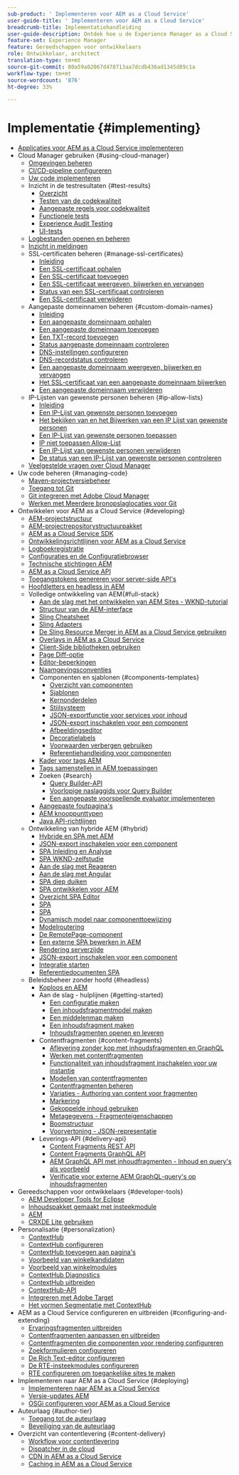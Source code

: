 ```yaml
---
sub-product: ' Implementeren voor AEM as a Cloud Service'
user-guide-title: ' Implementeren voor AEM as a Cloud Service'
breadcrumb-title: Implementatiehandleiding
user-guide-description: Ontdek hoe u de Experience Manager as a Cloud Service-implementatie aanpast, inclusief onderwerpen over ontwikkeling en implementatie.
feature-set: Experience Manager
feature: Gereedschappen voor ontwikkelaars
role: Ontwikkelaar, architect
translation-type: tm+mt
source-git-commit: 80a59a02067d478713aa7dcdb436ad1345d89c1a
workflow-type: tm+mt
source-wordcount: '876'
ht-degree: 33%

---
```



# Implementatie {#implementing}

+ [Applicaties voor AEM as a Cloud Service implementeren](/help/implementing/home.md)
+ Cloud Manager gebruiken {#using-cloud-manager}
   + [Omgevingen beheren](cloud-manager/manage-environments.md)
   + [CI/CD-pipeline configureren](cloud-manager/configure-pipeline.md)
   + [Uw code implementeren](cloud-manager/deploy-code.md)
   + Inzicht in de testresultaten {#test-results}
      + [Overzicht](/help/implementing/cloud-manager/overview-test-results.md)
      + [Testen van de codekwaliteit](/help/implementing/cloud-manager/code-quality-testing.md)
      + [Aangepaste regels voor codekwaliteit](cloud-manager/custom-code-quality-rules.md)
      + [Functionele tests](/help/implementing/cloud-manager/functional-testing.md)
      + [Experience Audit Testing](/help/implementing/cloud-manager/experience-audit-testing.md)
      + [UI-tests](/help/implementing/cloud-manager/ui-testing.md)
   + [Logbestanden openen en beheren](cloud-manager/manage-logs.md)
   + [Inzicht in meldingen](cloud-manager/notifications.md)
   + SSL-certificaten beheren {#manage-ssl-certificates}
      + [Inleiding](/help/implementing/cloud-manager/managing-ssl-certifications/introduction.md)
      + [Een SSL-certificaat ophalen](/help/implementing/cloud-manager/managing-ssl-certifications/get-ssl-certificate.md)
      + [Een SSL-certificaat toevoegen](/help/implementing/cloud-manager/managing-ssl-certifications/add-ssl-certificate.md)
      + [Een SSL-certificaat weergeven, bijwerken en vervangen](/help/implementing/cloud-manager/managing-ssl-certifications/view-update-replace-ssl-certificate.md)
      + [Status van een SSL-certificaat controleren](/help/implementing/cloud-manager/managing-ssl-certifications/check-status-ssl-certificate.md)
      + [Een SSL-certificaat verwijderen](/help/implementing/cloud-manager/managing-ssl-certifications/delete-ssl-certificate.md)
   + Aangepaste domeinnamen beheren {#custom-domain-names}
      + [Inleiding](/help/implementing/cloud-manager/custom-domain-names/introduction.md)
      + [Een aangepaste domeinnaam ophalen](/help/implementing/cloud-manager/custom-domain-names/get-custom-domain-name.md)
      + [Een aangepaste domeinnaam toevoegen](/help/implementing/cloud-manager/custom-domain-names/add-custom-domain-name.md)
      + [Een TXT-record toevoegen](/help/implementing/cloud-manager/custom-domain-names/add-text-record.md)
      + [Status aangepaste domeinnaam controleren](/help/implementing/cloud-manager/custom-domain-names/check-domain-name-status.md)
      + [DNS-instellingen configureren](/help/implementing/cloud-manager/custom-domain-names/configure-dns-settings.md)
      + [DNS-recordstatus controleren](/help/implementing/cloud-manager/custom-domain-names/check-dns-record-status.md)
      + [Een aangepaste domeinnaam weergeven, bijwerken en vervangen](/help/implementing/cloud-manager/custom-domain-names/view-update-replace-custom-domain-name.md)
      + [Het SSL-certificaat van een aangepaste domeinnaam bijwerken](/help/implementing/cloud-manager/custom-domain-names/update-cdn-ssl-certificate.md)
      + [Een aangepaste domeinnaam verwijderen](/help/implementing/cloud-manager/custom-domain-names/delete-custom-domain-name.md)
   + IP-Lijsten van gewenste personen beheren {#ip-allow-lists}
      + [Inleiding](/help/implementing/cloud-manager/ip-allow-lists/introduction.md)
      + [Een IP-Lijst van gewenste personen toevoegen](/help/implementing/cloud-manager/ip-allow-lists/add-ip-allow-lists.md)
      + [Het bekijken van en het Bijwerken van een IP Lijst van gewenste personen](/help/implementing/cloud-manager/ip-allow-lists/view-update-ip-allow-list.md)
      + [Een IP-Lijst van gewenste personen toepassen](/help/implementing/cloud-manager/ip-allow-lists/apply-allow-list.md)
      + [IP niet toepassen Allow-List](/help/implementing/cloud-manager/ip-allow-lists/unapply-ip-allow-list.md)
      + [Een IP-Lijst van gewenste personen verwijderen](/help/implementing/cloud-manager/ip-allow-lists/delete-ip-allow-list.md)
      + [De status van een IP-Lijst van gewenste personen controleren](/help/implementing/cloud-manager/ip-allow-lists/check-ip-allow-list-status.md)
   + [Veelgestelde vragen over Cloud Manager](/help/implementing/cloud-manager/cloud-manager-cs-faqs.md)
+ Uw code beheren {#managing-code}
   + [Maven-projectversiebeheer](cloud-manager/project-version-handling.md)
   + [Toegang tot Git](cloud-manager/accessing-git.md)
   + [Git integreren met Adobe Cloud Manager](cloud-manager/integrating-with-git.md)
   + [Werken met Meerdere bronopslaglocaties voor Git](/help/implementing/cloud-manager/working-with-multiple-source-git-repositories.md)
+ Ontwikkelen voor AEM as a Cloud Service {#developing}
   + [AEM-projectstructuur](developing/introduction/aem-project-content-package-structure.md)
   + [AEM-projectrepositorystructuurpakket](developing/introduction/repository-structure-package.md)
   + [AEM as a Cloud Service SDK](developing/introduction/aem-as-a-cloud-service-sdk.md)
   + [Ontwikkelingsrichtlijnen voor AEM as a Cloud Service](developing/introduction/development-guidelines.md)
   + [Logboekregistratie](developing/introduction/logging.md)
   + [Configuraties en de Configuratiebrowser](developing/introduction/configurations.md)
   + [Technische stichtingen AEM](/help/implementing/developing/introduction/aem-technologies.md)
   + [AEM as a Cloud Service API](https://docs.adobe.com/content/help/en/experience-manager-cloud-service/implementing/developing/ref/javadoc/index.html)
   + [Toegangstokens genereren voor server-side API&#39;s](developing/introduction/generating-access-tokens-for-server-side-apis.md)
   + [Hoofdletters en headless in AEM](developing/headful-headless.md)
   + Volledige ontwikkeling van AEM{#full-stack}
      + [Aan de slag met het ontwikkelen van AEM Sites - WKND-tutorial](developing/introduction/develop-wknd-tutorial.md)
      + [Structuur van de AEM-interface](developing/introduction/ui-structure.md)
      + [Sling Cheatsheet](developing/introduction/sling-cheatsheet.md)
      + [Sling Adapters](developing/introduction/sling-adapters.md)
      + [De Sling Resource Merger in AEM as a Cloud Service gebruiken](developing/introduction/sling-resource-merger.md)
      + [Overlays in AEM as a Cloud Service](developing/introduction/overlays.md)
      + [Client-Side bibliotheken gebruiken](developing/introduction/clientlibs.md)
      + [Page Diff-optie](/help/implementing/developing/introduction/page-diff.md)
      + [Editor-beperkingen](/help/implementing/developing/introduction/editor-limitations.md)
      + [Naamgevingsconventies](/help/implementing/developing/introduction/naming-conventions.md)
      + Componenten en sjablonen {#components-templates}
         + [Overzicht van componenten](developing/components/overview.md)
         + [Sjablonen](developing/components/templates.md)
         + [Kernonderdelen](https://docs.adobe.com/content/help/en/experience-manager-core-components/using/introduction.html)
         + [Stijlsysteem](https://experienceleague.adobe.com/docs/experience-manager-cloud-service/sites/authoring/features/style-system.html)
         + [JSON-exportfunctie voor services voor inhoud](developing/components/json-exporter.md)
         + [JSON-export inschakelen voor een component](developing/components/enabling-json-exporter.md)
         + [Afbeeldingseditor](developing/components/image-editor.md)
         + [Decoratielabels](developing/components/decoration-tag.md)
         + [Voorwaarden verbergen gebruiken](developing/components/hide-conditions.md)
         + [Referentiehandleiding voor componenten](developing/components/reference.md)
      + [Kader voor tags AEM](/help/implementing/developing/introduction/tagging-framework.md)
      + [Tags samenstellen in AEM toepassingen](/help/implementing/developing/introduction/tagging-applications.md)
      + Zoeken {#search}
         + [Query Builder-API](/help/implementing/developing/introduction/query-builder-api.md)
         + [Voorlopige naslaggids voor Query Builder](/help/implementing/developing/introduction/query-builder-predicates.md)
         + [Een aangepaste voorspellende evaluator implementeren](/help/implementing/developing/introduction/query-builder-custom-predicate.md)
      + [Aangepaste foutpagina&#39;s](/help/implementing/developing/introduction/custom-error-page.md)
      + [AEM knooppunttypen](/help/implementing/developing/introduction/node-types.md)
      + [Java API-richtlijnen](/help/implementing/developing/introduction/java-api-guidelines.md)
   + Ontwikkeling van hybride AEM {#hybrid}
      + [Hybride en SPA met AEM](https://www.adobe.com/content/dam/www/us/en/marketing/experience-manager-sites/headless-content-management-system/pdfs/aem-hybrid-architecture-wp-1-18-19.pdf)
      + [JSON-export inschakelen voor een component](https://experienceleague.adobe.com/docs/experience-manager-cloud-service/implementing/developing/full-stack/components-templates/enabling-json-exporter.html)
      + [SPA Inleiding en Analyse](developing/hybrid/introduction.md)
      + [SPA WKND-zelfstudie](developing/hybrid/wknd-tutorial.md)
      + [Aan de slag met Reageren](developing/hybrid/getting-started-react.md)
      + [Aan de slag met Angular](developing/hybrid/getting-started-angular.md)
      + [SPA diep duiken](developing/hybrid/deep-dives.md)
      + [SPA ontwikkelen voor AEM](developing/hybrid/developing.md)
      + [Overzicht SPA Editor](developing/hybrid/editor-overview.md)
      + [SPA](developing/hybrid/blueprint.md)
      + [SPA](developing/hybrid/page-component.md)
      + [Dynamisch model naar componenttoewijzing](developing/hybrid/model-to-component-mapping.md)
      + [Modelroutering](developing/hybrid/routing.md)
      + [De RemotePage-component](developing/hybrid/remote-page.md)
      + [Een externe SPA bewerken in AEM](developing/hybrid/editing-external-spa.md)
      + [Rendering serverzijde](developing/hybrid/ssr.md)
      + [JSON-export inschakelen voor een component](https://experienceleague.adobe.com/docs/experience-manager-cloud-service/implementing/developing/full-stack/components-templates/enabling-json-exporter.html)
      + [Integratie starten](developing/hybrid/launch-integration.md)
      + [Referentiedocumenten SPA](developing/hybrid/reference-materials.md)
   + Beleidsbeheer zonder hoofd {#headless}
      + [Koploos en AEM](developing/headless/introduction.md)
      + Aan de slag - hulplijnen {#getting-started}
         + [Een configuratie maken](developing/headless/getting-started/create-configuration.md)
         + [Een inhoudsfragmentmodel maken](developing/headless/getting-started/create-content-model.md)
         + [Een middelenmap maken](developing/headless/getting-started/create-assets-folder.md)
         + [Een inhoudsfragment maken](developing/headless/getting-started/create-content-fragment.md)
         + [Inhoudsfragmenten openen en leveren](developing/headless/getting-started/create-api-request.md)
      + Contentfragmenten {#content-fragments}
         + [Aflevering zonder kop met inhoudsfragmenten en GraphQL](https://experienceleague.adobe.com/docs/experience-manager-cloud-service/assets/content-fragments/content-fragments-graphql.html)
         + [Werken met contentfragmenten](https://experienceleague.adobe.com/docs/experience-manager-cloud-service/assets/content-fragments/content-fragments.html)
         + [Functionaliteit van inhoudsfragment inschakelen voor uw instantie](https://experienceleague.adobe.com/docs/experience-manager-cloud-service/assets/content-fragments/content-fragments-configuration-browser.html)
         + [Modellen van contentfragmenten](https://experienceleague.adobe.com/docs/experience-manager-cloud-service/assets/content-fragments/content-fragments-models.html)
         + [Contentfragmenten beheren](https://experienceleague.adobe.com/docs/experience-manager-cloud-service/assets/content-fragments/content-fragments-managing.html)
         + [Variaties - Authoring van content voor fragmenten](https://experienceleague.adobe.com/docs/experience-manager-cloud-service/assets/content-fragments/content-fragments-variations.html)
         + [Markering](https://experienceleague.adobe.com/docs/experience-manager-cloud-service/assets/content-fragments/content-fragments-markdown.html)
         + [Gekoppelde inhoud gebruiken](https://experienceleague.adobe.com/docs/experience-manager-cloud-service/assets/content-fragments/content-fragments-assoc-content.html)
         + [Metagegevens - Fragmenteigenschappen](https://experienceleague.adobe.com/docs/experience-manager-cloud-service/assets/content-fragments/content-fragments-metadata.html)
         + [Boomstructuur](https://experienceleague.adobe.com/docs/experience-manager-cloud-service/assets/content-fragments/content-fragments-structure-tree.html)
         + [Voorvertoning - JSON-representatie](https://experienceleague.adobe.com/docs/experience-manager-cloud-service/assets/content-fragments/content-fragments-json-preview.html)
      + Leverings-API {#delivery-api}
         + [Content Fragments REST API](https://experienceleague.adobe.com/docs/experience-manager-cloud-service/assets/admin/assets-api-content-fragments.html)
         + [Content Fragments GraphQL API](https://experienceleague.adobe.com/docs/experience-manager-cloud-service/assets/admin/graphql-api-content-fragments.html)
         + [AEM GraphQL API met inhoudfragmenten - Inhoud en query&#39;s als voorbeeld](https://experienceleague.adobe.com/docs/experience-manager-cloud-service/assets/admin/content-fragments-graphql-samples.html)
         + [Verificatie voor externe AEM GraphQL-query&#39;s op inhoudsfragmenten](https://experienceleague.adobe.com/docs/experience-manager-cloud-service/assets/admin/graphql-authentication-content-fragments.html)
+ Gereedschappen voor ontwikkelaars {#developer-tools}
   + [AEM Developer Tools for Eclipse](/help/implementing/developing/tools/eclipse.md)
   + [Inhoudspakket gemaakt met insteekmodule](/help/implementing/developing/tools/maven-plugin.md)
   + [AEM](/help/implementing/developing/tools/repo-tool.md)
   + [CRXDE Lite gebruiken](/help/implementing/developing/tools/crxde.md)
+ Personalisatie {#personalization}
   + [ContextHub](developing/personalization/contexthub.md)
   + [ContextHub configureren](developing/personalization/configuring-contexthub.md)
   + [ContextHub toevoegen aan pagina&#39;s](developing/personalization/adding-contexthub.md)
   + [Voorbeeld van winkelkandidaten](developing/personalization/sample-stores.md)
   + [Voorbeeld van winkelmodules](developing/personalization/sample-modules.md)
   + [ContextHub Diagnostics](developing/personalization/contexthub-diagnostics.md)
   + [ContextHub uitbreiden](developing/personalization/extending-contexthub.md)
   + [ContextHub-API](developing/personalization/contexthub-api.md)
   + [Integreren met Adobe Target](/help/sites-cloud/integrating/adobe-target.md)
   + [Het vormen Segmentatie met ContextHub](https://experienceleague.adobe.com/docs/experience-manager-cloud-service/sites/authoring/personalization/contexthub-segmentation.html)
+ AEM as a Cloud Service configureren en uitbreiden {#configuring-and-extending}
   + [Ervaringsfragmenten uitbreiden](developing/extending/experience-fragments.md)
   + [Contentfragmenten aanpassen en uitbreiden](developing/extending/content-fragments-customizing.md)
   + [Contentfragmenten die componenten voor rendering configureren](developing/extending/content-fragments-configuring-components-rendering.md)
   + [Zoekformulieren configureren](developing/extending/search-forms.md)
   + [De Rich Text-editor configureren](/help/implementing/developing/extending/rich-text-editor.md)
   + [De RTE-insteekmodules configureren](/help/implementing/developing/extending/configure-rich-text-editor-plug-ins.md)
   + [RTE configureren om toegankelijke sites te maken](/help/implementing/developing/extending/rte-accessible-content.md)
+ Implementeren naar AEM as a Cloud Service {#deploying}
   + [Implementeren naar AEM as a Cloud Service](deploying/overview.md)
   + [Versie-updates AEM](deploying/aem-version-updates.md)
   + [OSGi configureren voor AEM as a Cloud Service](deploying/configuring-osgi.md)
+ Auteurlaag {#author-tier}
   + [Toegang tot de auteurlaag](/help/implementing/author-tier/accessing-the-author-tier.md)
   + [Beveiliging van de auteurlaag](/help/implementing/author-tier/securing-the-author-tier.md)
+ Overzicht van contentlevering {#content-delivery}
   + [Workflow voor contentlevering](dispatcher/overview.md)
   + [Dispatcher in de cloud](dispatcher/disp-overview.md)
   + [CDN in AEM as a Cloud Service](dispatcher/cdn.md)
   + [Caching in AEM as a Cloud Service](dispatcher/caching.md)